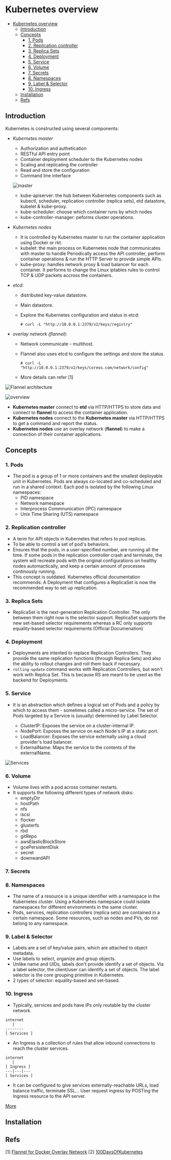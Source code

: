 # Kubernetes overview

- [Kubernetes overview](#kubernetes-overview)
  - [Introduction](#introduction)
  - [Concepts](#concepts)
    - [1. Pods](#1-pods)
    - [2. Replication controller](#2-replication-controller)
    - [3. Replica Sets](#3-replica-sets)
    - [4. Deployment](#4-deployment)
    - [5. Service](#5-service)
    - [6. Volume](#6-volume)
    - [7. Secrets](#7-secrets)
    - [8. Namespaces](#8-namespaces)
    - [9. Label & Selector](#9-label--selector)
    - [10. Ingress](#10-ingress)
  - [Installation](#installation)
  - [Refs](#refs)

## Introduction

Kubernetes is constructed using several components:
- *Kubernetes master*
  - Authorization and authetication
  - RESTful API entry point
  - Container deployment scheduler to the Kubernetes nodes
  - Scaling and replicating the controller
  - Read and store the configuration
  - Command line interface

  ![master](./imgs/kubernetes_master.png)

  - kube-apiserver: the hub between Kubernetes components such as kubectl,
      scheduler, replication controller (replica sets), etd datastore,
      kubelet & kube-proxy.
  - kube-scheduler: choose which container runs by which nodes
  - kube-controller-manager: peforms cluster operations.

- *Kubernetes nodes*
  - It is controlled by Kubernetes master to run the container application
      using Docker or rkt.
  - kubelet: the main process on Kubernetes node that communicates with
      master to handle Periodically access the API controller, perform
      container operations & run the HTTP Server to provide simple APIs.
  - kube-proxy: handles network proxy & load balancer for each container. It
      performs to change the Linux iptables rules to control TCP & UDP packets
      accross the containers.

- *etcd*:
  - distributed key-value datastore.
  - Main datastore.
  - Explore the Kubernetes configuration and status in etcd:

    ```
    # curl -L "http://10.0.0.1:2379/v2/keys/registry"
    ```

- *overlay network (flannel)*:
  - Network communicate - multihost.
  - Flannel also uses etcd to configure the settings and store the status.

    ```
    # curl -L "http://10.0.0.1:2379/v2/keys/coreos.com/network/config"
    ```

  - More details can refer [1]

![Flannel architecture](http://chunqi.li/images/flannel-01.png)

![overview](./imgs/kubernetes_overview.png)

- **Kubernetes master** connect to **etd** via HTTP/HTTPS to store data and connect to
  **flannel** to access the container application.
- **Kubernetes nodes** connect to the **Kubernetes master** via HTTP/HTTPS to get a
  command and report the status.
- **Kubernetes nodes** use an overlay network (**flannel**) to make a connection of
  their container applications.

## Concepts

### 1. Pods

- The pod is a group of 1 or more containers and the smallest deployable unit
  in Kubernetes. Pods are always co-located and co-scheduled and run in a
  shared context. Each pod is isolated by the following Linux namespaces:
  - PID namespace
  - Network namespace
  - Interprocess Commnunication (IPC) namespace
  - Unix Time Sharing (UTS) namespace

### 2. Replication controller

- A term for API objects in Kubernetes that refers to pod replicas.
- To be able to control a set of pod's behaviors.
- Ensures that the pods, in a user-specified number, are running all the time.
  If some pods in the replication controller crash and terminate, the system
  will recreate pods with the original configurations on healthy nodes
  automactically, and keep a certain amount of processes continously running.
- This concept is outdated. Kubernetes official documentation recommends: A
  Deployment that configures a ReplicaSet is now the recommended way to set up
  replication.

### 3. Replica Sets

- ReplicaSet is the next-generation Replication Controller. The only between
  them right now is the selector support. ReplicaSet supports the new
  set-based selector requirements whereas a RC only supports equality-based
  selector requirements (Official Documenation)

### 4. Deployment

- Deployments are intented to replace Replication Controllers. They provide
  the same replication functions (through Replica Sets) and also the ability
  to rollout changes and roll them back if necessary.
- `rolling-update` command works with Replication Controllers, but won't work
  with Replica Set. This is because RS are meant to be used as the backend for
  Deployments.

### 5. Service

- It is an abstraction which defines a logical set of Pods and a policy by
  which to access them - sometimes called a micro-service. The set of Pods
  targeted by a Service is (usually) determined by Label Selector.

  - ClusterIP: Exposes the service on a cluster-internal IP.
  - NodePort: Exposes the service on each Node's IP at a static port.
  - LoadBalancer: Exposes the service externally using a cloud provider's
      load balancer.
  - ExternalName: Maps the service to the contents of the externalName.

![Services](./imgs/Services.png)

### 6. Volume

- Volume lives with a pod across container restarts.
- It supports the following different types of network disks:
  - emptyDir
  - hostPath
  - nfs
  - iscsi
  - flocker
  - glusterfs
  - rbd
  - gitRepo
  - awsElasticBlockStore
  - gcePersistentDisk
  - secret
  - downwardAPI

### 7. Secrets

### 8. Namespaces

- The name of a resource is a unique identifier with a namespace in the
  Kubernetes cluster. Using a Kubernetes namepsace could isolate namespaces
  for different environments in the same cluster.
- Pods, services, replication controllers (replica sets) are contained in a
  certain namespace. Some resources, such as nodes and PVs, do not belong to
  any namespace.

### 9. Label & Selector

- Labels are a set of key/value pairs, which are attached to object metadata.
- Use labels to select, organize and group objects.
- Unlike name and UIDs, labels don't provide identify a set of objects. Via a
  label selector, the client/user can identify a set of objects. The label
  selector is the core grouping primitive in Kubernetes.
- 2 types of selector: equality-based and set-based.

### 10. Ingress

- Typically, services and pods have IPs only routable by the cluster network.

```
internet
   |
--------
[ Services ]
```

- An Ingress is a collection of rules that allow inbound connections to reach
  the cluster services.

```
internet
   |
[ Ingress ]
---|---|---
[ Services ]
```

- It can be configured to give services externally-reachable URLs, load
  balance traffic, terminate SSL... User request ingress by POSTing the
  Ingress resource to the API server.

[More](https://medium.com/@cashisclay/kubernetes-ingress-82aa960f658e)

## Installation

## Refs

[1] [Flannel for Docker Overlay Network](http://chunqi.li/2015/10/10/Flannel-for-Docker-Overlay-Network/)
[2] [100DaysOfKubernetes](https://devops.anaisurl.com/kubernetes)
